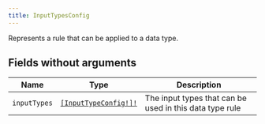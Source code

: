 ```yaml
---
title: InputTypesConfig
---
```


Represents a rule that can be applied to a data type.

## Fields without arguments

| Name | Type | Description |
|------|------|-------------|
| `inputTypes` | [`[InputTypeConfig!]!`](../object/inputtypeconfig.md) | The input types that can be used in this data type rule |

